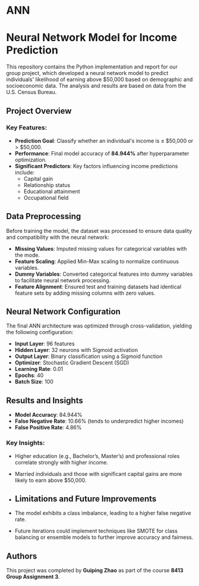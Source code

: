 # ANN

# Neural Network Model for Income Prediction

This repository contains the Python implementation and report for our group project, which developed a neural network model to predict individuals' likelihood of earning above $50,000 based on demographic and socioeconomic data. The analysis and results are based on data from the U.S. Census Bureau.

## Project Overview

### Key Features:
- **Prediction Goal**: Classify whether an individual's income is ≤ $50,000 or > $50,000.
- **Performance**: Final model accuracy of **84.944%** after hyperparameter optimization.
- **Significant Predictors**: Key factors influencing income predictions include:
  - Capital gain
  - Relationship status
  - Educational attainment
  - Occupational field

## Data Preprocessing

Before training the model, the dataset was processed to ensure data quality and compatibility with the neural network:

- **Missing Values**: Imputed missing values for categorical variables with the mode.
- **Feature Scaling**: Applied Min-Max scaling to normalize continuous variables.
- **Dummy Variables**: Converted categorical features into dummy variables to facilitate neural network processing.
- **Feature Alignment**: Ensured test and training datasets had identical feature sets by adding missing columns with zero values.

## Neural Network Configuration

The final ANN architecture was optimized through cross-validation, yielding the following configuration:

- **Input Layer**: 96 features
- **Hidden Layer**: 32 neurons with Sigmoid activation
- **Output Layer**: Binary classification using a Sigmoid function
- **Optimizer**: Stochastic Gradient Descent (SGD)
- **Learning Rate**: 0.01
- **Epochs**: 40
- **Batch Size**: 100

## Results and Insights

- **Model Accuracy**: 84.944%
- **False Negative Rate**: 10.66% (tends to underpredict higher incomes)
- **False Positive Rate**: 4.86%

### Key Insights:
- Higher education (e.g., Bachelor’s, Master’s) and professional roles correlate strongly with higher income.
- Married individuals and those with significant capital gains are more likely to earn above $50,000.

- ## Limitations and Future Improvements

- The model exhibits a class imbalance, leading to a higher false negative rate.
- Future iterations could implement techniques like SMOTE for class balancing or ensemble models to further improve accuracy and fairness.

## Authors

This project was completed by **Guiping Zhao** as part of the course **8413 Group Assignment 3**.
